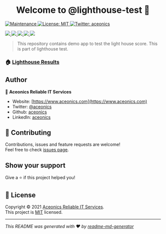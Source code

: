 <h1 align="center">Welcome to @lighthouse-test 👋</h1>
<p>
  <a href="https://github.com/lighthouse-test/sveltekit-static/graphs/commit-activity" target="_blank">
    <img alt="Maintenance" src="https://img.shields.io/badge/Maintained%3F-yes-green.svg" />
  </a>
  <a href="https://github.com/lighthouse-test/sveltekit-static/blob/main/LICENSE" target="_blank">
    <img alt="License: MIT" src="https://img.shields.io/github/license/@lighthouse-test/sveltekit-static" />
  </a>
  <a href="https://twitter.com/aceonics" target="_blank">
    <img alt="Twitter: aceonics" src="https://img.shields.io/twitter/follow/aceonics.svg?style=social" />
  </a>
</p>

<p>
  <a href="https://lighthouse-test.github.io/sveltekit-static/_lighthouse/_.report.html">
    <img src="https://lighthouse-test.github.io/sveltekit-static/_lighthouse/_.performance.svg" />
    <img src="https://lighthouse-test.github.io/sveltekit-static/_lighthouse/_.accessibility.svg" />
    <img src="https://lighthouse-test.github.io/sveltekit-static/_lighthouse/_.best-practices.svg" />
    <img src="https://lighthouse-test.github.io/sveltekit-static/_lighthouse/_.seo.svg" />
    <img src="https://lighthouse-test.github.io/sveltekit-static/_lighthouse/_.pwa.svg" />
  </a>
</p>

> This repository contains demo app to test the light house score. This is part of lighthouse test.

### 🏠 [Lighthouse Results](https://lighthouse-test.github.io)

## Author

👤 **Aceonics Reliable IT Services**

- Website: [https://www.aceonics.com](https://www.aceonics.com)
- Twitter: [@aceonics](https://twitter.com/aceonics)
- Github: [aceonics](https://github.com/aceonics)
- LinkedIn: [aceonics](https://linkedin.com/company/aceonics)

## 🤝 Contributing

Contributions, issues and feature requests are welcome!<br />Feel free to check [issues page](https://github.com/lighthouse-test/lighthouse.github.io/issues).

## Show your support

Give a ⭐️ if this project helped you!

## 📝 License

Copyright © 2021 [Aceonics Reliable IT Services](https://www.aceonics.com).<br />
This project is [MIT](https://github.com/lighthouse-test/sveltekit-static/blob/master/LICENSE) licensed.

---

_This README was generated with ❤️ by [readme-md-generator](https://github.com/kefranabg/readme-md-generator)_
